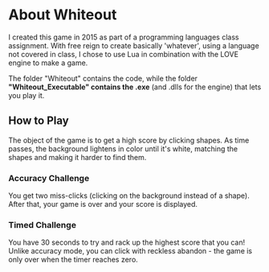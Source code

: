 # About Whiteout
I created this game in 2015 as part of a programming languages class assignment. With free reign to create basically 'whatever', using a language not covered in class, I chose to use Lua in combination with the LOVE engine to make a game.

The folder "Whiteout" contains the code, while the folder **"Whiteout_Executable" contains the .exe** (and .dlls for the engine) that lets you play it.

## How to Play
The object of the game is to get a high score by clicking shapes. As time passes, the background lightens in color until it's white, matching the shapes and making it harder to find them.

### Accuracy Challenge
You get two miss-clicks (clicking on the background instead of a shape). After that, your game is over and your score is displayed.

### Timed Challenge
You have 30 seconds to try and rack up the highest score that you can! Unlike accuracy mode, you can click with reckless abandon - the game is only over when the timer reaches zero.
